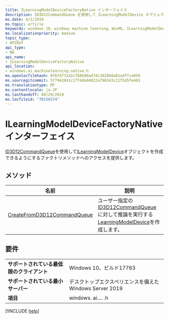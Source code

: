 ```yaml
---
title: ILearningModelDeviceFactoryNative インターフェイス
description: ID3D12CommandQueue を使用して ILearningModelDevice オブジェクトを作成できるようにするファクトリメソッドへのアクセスを提供します。
ms.date: 4/2/2019
ms.topic: article
keywords: windows 10、windows machine learning、WinML、ILearningModelDeviceFactoryNative
ms.localizationpriority: medium
topic_type:
- APIRef
api_type:
- NA
api_name:
- ILearningModelDeviceFactoryNative
api_location:
- windows.ai.machinelearning.native.h
ms.openlocfilehash: 0f6fdf7a32c768690a47dc3028b8a01adffce056
ms.sourcegitcommit: 577942041c1ff4da60d22af96543c11f5d5fe401
ms.translationtype: MT
ms.contentlocale: ja-JP
ms.lasthandoff: 08/29/2019
ms.locfileid: "70156574"
---
```

# <a name="ilearningmodeldevicefactorynative-interface"></a>ILearningModelDeviceFactoryNative インターフェイス

[ID3D12CommandQueue](https://docs.microsoft.com/windows/desktop/api/d3d12/nn-d3d12-id3d12commandqueue)を使用して[ILearningModelDevice](https://docs.microsoft.com/uwp/api/windows.ai.machinelearning.learningmodeldevice)オブジェクトを作成できるようにするファクトリメソッドへのアクセスを提供します。

## <a name="methods"></a>メソッド

| 名前 | 説明 |
|------|-------------|
| [CreateFromD3D12CommandQueue](ILearningModelDeviceFactoryNative_CreateFromD3D12CommandQueue.md) | ユーザー指定の[ID3D12CommandQueue](https://docs.microsoft.com/windows/desktop/api/d3d12/nn-d3d12-id3d12commandqueue)に対して推論を実行する[LearningModelDevice](https://docs.microsoft.com/uwp/api/windows.ai.machinelearning.learningmodeldevice)を作成します。 |

## <a name="requirements"></a>要件

| | |
|-|-|
| **サポートされている最低限のクライアント** | Windows 10、ビルド17763 |
| **サポートされている最小サーバー** | デスクトップエクスペリエンスを備えた Windows Server 2019 |
| **項目** | windows. ai.... .h |

[!INCLUDE [help](../../includes/get-help.md)]
